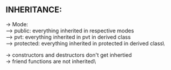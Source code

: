 **INHERITANCE:**
--

-> Mode:\
--> public: everything inherited in respective modes \
--> pvt: everything inherited in pvt in derived class\
--> protected: everything inherited in protected in derived class\

-> constructors and destructors don't get inhertied\
-> friend functions are not inherited\

